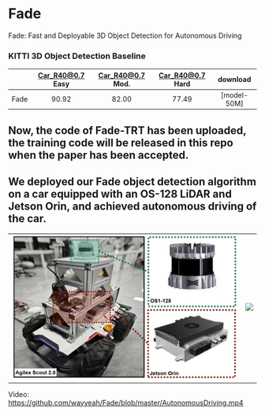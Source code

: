 # Fade
Fade: Fast and Deployable 3D Object Detection for Autonomous Driving
### KITTI 3D Object Detection Baseline
|                                              | Car_R40@0.7 Easy| Car_R40@0.7 Mod. | Car_R40@0.7 Hard  | download | 
|---------------------------------------------|:-------:|:-------:|:-------:|:---------:|
| Fade | 90.92 | 82.00 | 77.49 | [model-50M] | 
## Now, the code of Fade-TRT has been uploaded, the training code will be released in this repo when the paper has been accepted.
## We deployed our Fade object detection algorithm on a car equipped with an OS-128 LiDAR and Jetson Orin, and achieved autonomous driving of the car.

<table>
  <tr>
    <td align="center">
      <img src="https://github.com/wayyeah/Fade/blob/master/car.png" width="500">
    </td>
    <td align="center">
      <img src="https://github.com/user-attachments/assets/f03e2a0f-12ff-4b82-b4a0-178dd2e6f26c" width="180">
    </td>
    
  </tr>
</table>

Video: https://github.com/wayyeah/Fade/blob/master/AutonomousDriving.mp4
